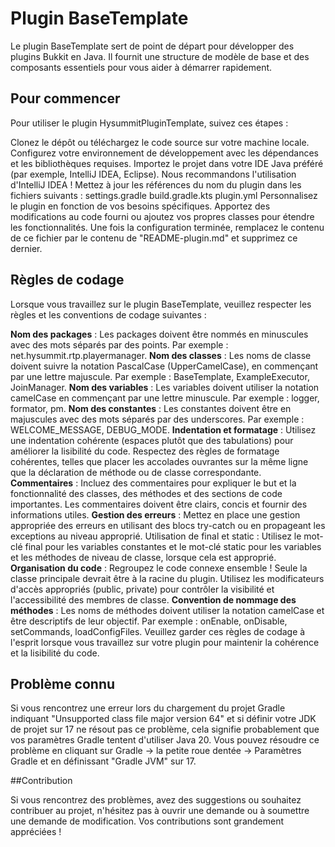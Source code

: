 # Plugin BaseTemplate

Le plugin BaseTemplate sert de point de départ pour développer des plugins Bukkit en Java. Il fournit une structure de modèle de base et des composants essentiels pour vous aider à démarrer rapidement.

## Pour commencer

Pour utiliser le plugin HysummitPluginTemplate, suivez ces étapes :

Clonez le dépôt ou téléchargez le code source sur votre machine locale.
Configurez votre environnement de développement avec les dépendances et les bibliothèques requises.
Importez le projet dans votre IDE Java préféré (par exemple, IntelliJ IDEA, Eclipse). Nous recommandons l'utilisation d'IntelliJ IDEA !
Mettez à jour les références du nom du plugin dans les fichiers suivants :
settings.gradle
build.gradle.kts
plugin.yml
Personnalisez le plugin en fonction de vos besoins spécifiques. Apportez des modifications au code fourni ou ajoutez vos propres classes pour étendre les fonctionnalités.
Une fois la configuration terminée, remplacez le contenu de ce fichier par le contenu de "README-plugin.md" et supprimez ce dernier.

## Règles de codage

Lorsque vous travaillez sur le plugin BaseTemplate, veuillez respecter les règles et les conventions de codage suivantes :

**Nom des packages** : Les packages doivent être nommés en minuscules avec des mots séparés par des points. Par exemple : net.hysummit.rtp.playermanager.
**Nom des classes** : Les noms de classe doivent suivre la notation PascalCase (UpperCamelCase), en commençant par une lettre majuscule. Par exemple : BaseTemplate, ExampleExecutor, JoinManager.
**Nom des variables** : Les variables doivent utiliser la notation camelCase en commençant par une lettre minuscule. Par exemple : logger, formator, pm.
**Nom des constantes** : Les constantes doivent être en majuscules avec des mots séparés par des underscores. Par exemple : WELCOME_MESSAGE, DEBUG_MODE.
**Indentation et formatage** : Utilisez une indentation cohérente (espaces plutôt que des tabulations) pour améliorer la lisibilité du code. Respectez des règles de formatage cohérentes, telles que placer les accolades ouvrantes sur la même ligne que la déclaration de méthode ou de classe correspondante.
**Commentaires** : Incluez des commentaires pour expliquer le but et la fonctionnalité des classes, des méthodes et des sections de code importantes. Les commentaires doivent être clairs, concis et fournir des informations utiles.
**Gestion des erreurs** : Mettez en place une gestion appropriée des erreurs en utilisant des blocs try-catch ou en propageant les exceptions au niveau approprié.
Utilisation de final et static : Utilisez le mot-clé final pour les variables constantes et le mot-clé static pour les variables et les méthodes de niveau de classe, lorsque cela est approprié.
**Organisation du code** : Regroupez le code connexe ensemble ! Seule la classe principale devrait être à la racine du plugin. Utilisez les modificateurs d'accès appropriés (public, private) pour contrôler la visibilité et l'accessibilité des membres de classe.
**Convention de nommage des méthodes** : Les noms de méthodes doivent utiliser la notation camelCase et être descriptifs de leur objectif. Par exemple : onEnable, onDisable, setCommands, loadConfigFiles.
Veuillez garder ces règles de codage à l'esprit lorsque vous travaillez sur votre plugin pour maintenir la cohérence et la lisibilité du code.

## Problème connu

Si vous rencontrez une erreur lors du chargement du projet Gradle indiquant "Unsupported class file major version 64" et si définir votre JDK de projet sur 17 ne résout pas ce problème, cela signifie probablement que vos paramètres Gradle tentent d'utiliser Java 20. Vous pouvez résoudre ce problème en cliquant sur Gradle -> la petite roue dentée -> Paramètres Gradle et en définissant "Gradle JVM" sur 17.

##Contribution

Si vous rencontrez des problèmes, avez des suggestions ou souhaitez contribuer au projet, n'hésitez pas à ouvrir une demande ou à soumettre une demande de modification. Vos contributions sont grandement appréciées !
